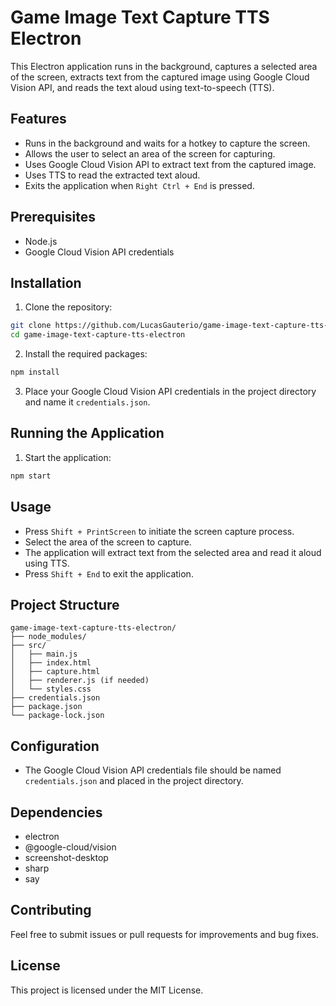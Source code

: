 # Game Image Text Capture TTS Electron

This Electron application runs in the background, captures a selected area of the screen, extracts text from the captured image using Google Cloud Vision API, and reads the text aloud using text-to-speech (TTS).

## Features

- Runs in the background and waits for a hotkey to capture the screen.
- Allows the user to select an area of the screen for capturing.
- Uses Google Cloud Vision API to extract text from the captured image.
- Uses TTS to read the extracted text aloud.
- Exits the application when `Right Ctrl + End` is pressed.

## Prerequisites

- Node.js
- Google Cloud Vision API credentials

## Installation

1. Clone the repository:

```bash
git clone https://github.com/LucasGauterio/game-image-text-capture-tts-electron
cd game-image-text-capture-tts-electron
```

2. Install the required packages:

```bash
npm install
```

3. Place your Google Cloud Vision API credentials in the project directory and name it `credentials.json`.

## Running the Application

1. Start the application:

```bash
npm start
```

## Usage

- Press `Shift + PrintScreen` to initiate the screen capture process.
- Select the area of the screen to capture.
- The application will extract text from the selected area and read it aloud using TTS.
- Press `Shift + End` to exit the application.

## Project Structure

```
game-image-text-capture-tts-electron/
├── node_modules/
├── src/
│   ├── main.js
│   ├── index.html
│   ├── capture.html
│   ├── renderer.js (if needed)
│   └── styles.css
├── credentials.json
├── package.json
└── package-lock.json
```

## Configuration

- The Google Cloud Vision API credentials file should be named `credentials.json` and placed in the project directory.

## Dependencies

- electron
- @google-cloud/vision
- screenshot-desktop
- sharp
- say

## Contributing

Feel free to submit issues or pull requests for improvements and bug fixes.

## License

This project is licensed under the MIT License.
